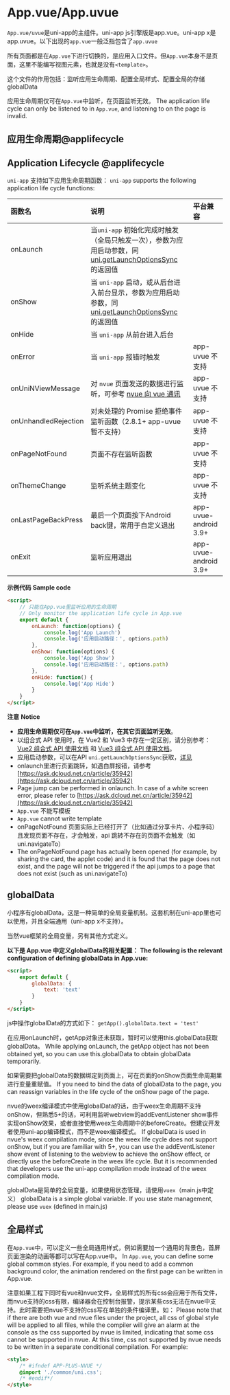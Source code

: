 # App.vue/App.uvue

`App.vue/uvue`是uni-app的主组件。uni-app js引擎版是app.vue。uni-app x是app.uvue。以下出现的`app.vue`一般泛指包含了`app.uvue`

所有页面都是在`App.vue`下进行切换的，是应用入口文件。但`App.vue`本身不是页面，这里不能编写视图元素，也就是没有`<template>`。

这个文件的作用包括：监听应用生命周期、配置全局样式、配置全局的存储globalData

应用生命周期仅可在`App.vue`中监听，在页面监听无效。
The application life cycle can only be listened to in `App.vue`, and listening to on the page is invalid.

## 应用生命周期@applifecycle
## Application Lifecycle @applifecycle

``uni-app`` 支持如下应用生命周期函数：
`uni-app` supports the following application life cycle functions:

|函数名|说明|平台兼容|
|:-|:-|:-|
|onLaunch|当``uni-app`` 初始化完成时触发（全局只触发一次），参数为应用启动参数，同 [uni.getLaunchOptionsSync](https://uniapp.dcloud.net.cn/api/getLaunchOptionsSync.html#getlaunchoptionssync) 的返回值||
|onShow|当 ``uni-app`` 启动，或从后台进入前台显示，参数为应用启动参数，同 [uni.getLaunchOptionsSync](https://uniapp.dcloud.net.cn/api/getLaunchOptionsSync.html#getlaunchoptionssync) 的返回值||
|onHide|当 ``uni-app`` 从前台进入后台||
|onError|当 ``uni-app`` 报错时触发|app-uvue 不支持|
|onUniNViewMessage|对 ``nvue`` 页面发送的数据进行监听，可参考 [nvue 向 vue 通讯](https://uniapp.dcloud.io/tutorial/nvue-api?id=communication)|app-uvue 不支持|
|onUnhandledRejection|对未处理的 Promise 拒绝事件监听函数（2.8.1+ app-uvue 暂不支持）|app-uvue 不支持|
|onPageNotFound|页面不存在监听函数|app-uvue 不支持|
|onThemeChange|监听系统主题变化|app-uvue 不支持|
|onLastPageBackPress|最后一个页面按下Android back键，常用于自定义退出|app-uvue-android 3.9+|
|onExit|监听应用退出|app-uvue-android 3.9+|

**示例代码**
**Sample code**
```html
<script>
	// 只能在App.vue里监听应用的生命周期
	// Only monitor the application life cycle in App.vue
	export default {
		onLaunch: function(options) {
			console.log('App Launch')
			console.log('应用启动路径：', options.path)
		},
		onShow: function(options) {
			console.log('App Show')
			console.log('应用启动路径：', options.path)
		},
		onHide: function() {
			console.log('App Hide')
		}
	}
</script>
```

**注意**
**Notice**
- **应用生命周期仅可在`App.vue`中监听，在其它页面监听无效**。
- 以组合式 API 使用时，在 Vue2 和 Vue3 中存在一定区别，请分别参考：[Vue2 组合式 API 使用文档](/tutorial/vue-composition-api.html) 和 [Vue3 组合式 API 使用文档](/tutorial/vue3-composition-api.html)。
- 应用启动参数，可以在API `uni.getLaunchOptionsSync`获取，[详见](https://uniapp.dcloud.net.cn/api/getLaunchOptionsSync.html#getlaunchoptionssync)
- onlaunch里进行页面跳转，如遇白屏报错，请参考[https://ask.dcloud.net.cn/article/35942](https://ask.dcloud.net.cn/article/35942)
- Page jump can be performed in onlaunch. In case of a white screen error, please refer to [https://ask.dcloud.net.cn/article/35942](https://ask.dcloud.net.cn/article/35942)
- `App.vue` 不能写模板
- `App.vue` cannot write template
- onPageNotFound 页面实际上已经打开了（比如通过分享卡片、小程序码）且发现页面不存在，才会触发，api 跳转不存在的页面不会触发（如 uni.navigateTo）
- The onPageNotFound page has actually been opened (for example, by sharing the card, the applet code) and it is found that the page does not exist, and the page will not be triggered if the api jumps to a page that does not exist (such as uni.navigateTo)

## globalData

小程序有globalData，这是一种简单的全局变量机制。这套机制在uni-app里也可以使用，并且全端通用（uni-app x不支持）。

当然vue框架的全局变量，另有其他方式定义。

**以下是 App.vue 中定义globalData的相关配置：**
**The following is the relevant configuration of defining globalData in App.vue:**

```html
<script>  
    export default {  
        globalData: {  
            text: 'text'  
        }
    }  
</script>  
```

js中操作globalData的方式如下：
`getApp().globalData.text = 'test'`

在应用onLaunch时，getApp对象还未获取，暂时可以使用this.globalData获取globalData。
While applying onLaunch, the getApp object has not been obtained yet, so you can use this.globalData to obtain globalData temporarily.

如果需要把globalData的数据绑定到页面上，可在页面的onShow页面生命周期里进行变量重赋值。
If you need to bind the data of globalData to the page, you can reassign variables in the life cycle of the onShow page of the page.

nvue的weex编译模式中使用globalData的话，由于weex生命周期不支持onShow，但熟悉5+的话，可利用监听webview的addEventListener show事件实现onShow效果，或者直接使用weex生命周期中的beforeCreate。但建议开发者使用uni-app编译模式，而不是weex编译模式。
If globalData is used in nvue's weex compilation mode, since the weex life cycle does not support onShow, but if you are familiar with 5+, you can use the addEventListener show event of listening to the webview to achieve the onShow effect, or directly use the beforeCreate in the weex life cycle. But it is recommended that developers use the uni-app compilation mode instead of the weex compilation mode.

globalData是简单的全局变量，如果使用状态管理，请使用`vuex`（main.js中定义）
globalData is a simple global variable. If you use state management, please use `vuex` (defined in main.js)

## 全局样式

在`App.vue`中，可以定义一些全局通用样式，例如需要加一个通用的背景色，首屏页面渲染的动画等都可以写在App.vue中。
In `App.vue`, you can define some global common styles. For example, if you need to add a common background color, the animation rendered on the first page can be written in App.vue.

注意如果工程下同时有vue和nvue文件，全局样式的所有css会应用于所有文件，而nvue支持的css有限，编译器会在控制台报警，提示某些css无法在nvue中支持。此时需要把nvue不支持的css写在单独的条件编译里。如：
Please note that if there are both vue and nvue files under the project, all css of global style will be applied to all files, while the compiler will give an alarm at the console as the css supported by nvue is limited, indicating that some css cannot be supported in nvue. At this time, css not supported by nvue needs to be written in a separate conditional compilation. For example:
```html
<style>
    /* #ifndef APP-PLUS-NVUE */
    @import './common/uni.css';
    /* #endif*/
</style>
```
